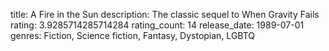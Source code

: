 title: A Fire in the Sun
description: The classic sequel to When Gravity Fails
rating: 3.9285714285714284
rating_count: 14
release_date: 1989-07-01
genres: Fiction, Science fiction, Fantasy, Dystopian, LGBTQ